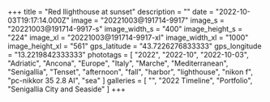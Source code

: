 +++
title = "Red llighthouse at sunset"
description = ""
date = "2022-10-03T19:17:14.000Z"
image = "20221003@191714-9917"
image_s = "20221003@191714-9917-s"
image_width_s = "400"
image_height_s = "224"
image_xl = "20221003@191714-9917-xl"
image_width_xl = "1000"
image_height_xl = "561"
gps_latitude = "43.7226276833333"
gps_longitude = "13.2219842333333"
phototags = [ "2022", "2022-10", "2022-10-03", "Adriatic", "Ancona", "Europe", "Italy", "Marche", "Mediterranean", "Senigallia", "Tenset", "afternoon", "fall", "harbor", "lighthouse", "nikon f", "pc-nikkor 35 2.8 AI", "sea" ]
galleries = [ "", "2022 Timeline", "Portfolio", "Senigallia City and Seaside" ]
+++
